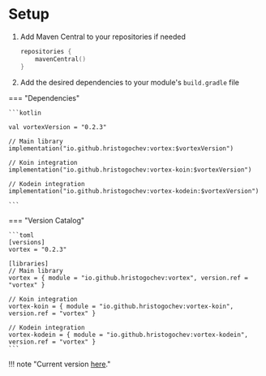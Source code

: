 # Setup

1.  Add Maven Central to your repositories if needed

    ```kotlin
    repositories {
        mavenCentral()
    }
    ```
    
2. Add the desired dependencies to your module's `build.gradle` file

=== "Dependencies"

    ```kotlin
  
    val vortexVersion = "0.2.3"
        
    // Main library
    implementation("io.github.hristogochev:vortex:$vortexVersion")

    // Koin integration
    implementation("io.github.hristogochev:vortex-koin:$vortexVersion")

    // Kodein integration
    implementation("io.github.hristogochev:vortex-kodein:$vortexVersion")
    
    ```

=== "Version Catalog"

    ```toml
    [versions]
    vortex = "0.2.3"
    
    [libraries]
    // Main library
    vortex = { module = "io.github.hristogochev:vortex", version.ref = "vortex" }

    // Koin integration
    vortex-koin = { module = "io.github.hristogochev:vortex-koin", version.ref = "vortex" }

    // Kodein integration
    vortex-kodein = { module = "io.github.hristogochev:vortex-kodein", version.ref = "vortex" }
    ```

!!! note "Current version [here](https://github.com/hristogochev/vortex/releases)."




